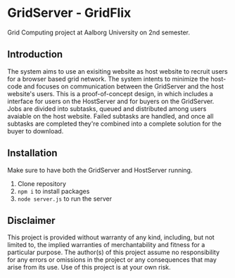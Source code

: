 # GridServer - GridFlix

Grid Computing project at Aalborg University on 2nd semester.

## Introduction

The system aims to use an exisiting website as host website to recruit users for a browser based grid network. The system intents to minimize the host-code and focuses on communication between the GridServer and the host website's users. This is a proof-of-concept design, in which includes a interface for users on the HostServer and for buyers on the GridServer.
Jobs are divided into subtasks, queued and distributed among users avaiable on the host website. Failed subtasks are handled, and once all subtasks are completed they're combined into a complete solution for the buyer to download.

## Installation

Make sure to have both the GridServer and HostServer running.

1. Clone repository
2. `npm i` to install packages
3. `node server.js` to run the server

## Disclaimer

This project is provided without warranty of any kind, including, but not limited to, the implied warranties of merchantability and fitness for a particular purpose. The author(s) of this project assume no responsibility for any errors or omissions in the project or any consequences that may arise from its use. Use of this project is at your own risk.
